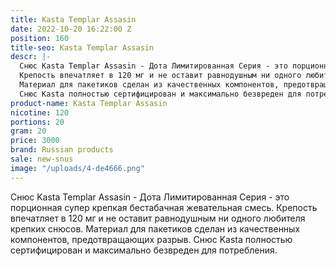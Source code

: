 ```yaml
---
title: Kasta Templar Assasin
date: 2022-10-20 16:22:00 Z
position: 160
title-seo: Kasta Templar Assasin
descr: |-
  Снюс Kasta Templar Assasin - Дота Лимитированная Серия - это порционная супер крепкая бестабачная жевательная смесь.
  Крепость впечатляет в 120 мг и не оставит равнодушным ни одного любителя крепких снюсов.
  Материал для пакетиков сделан из качественных компонентов, предотвращающих разрыв.
  Снюс Kasta полностью сертифицирован и максимально безвреден для потребления.
product-name: Kasta Templar Assasin
nicotine: 120
portions: 20
gram: 20
price: 3000
brand: Russian products
sale: new-snus
image: "/uploads/4-de4666.png"
---
```


Снюс Kasta Templar Assasin - Дота Лимитированная Серия - это порционная супер крепкая бестабачная жевательная смесь.
Крепость впечатляет в 120 мг и не оставит равнодушным ни одного любителя крепких снюсов.
Материал для пакетиков сделан из качественных компонентов, предотвращающих разрыв.
Снюс Kasta полностью сертифицирован и максимально безвреден для потребления.